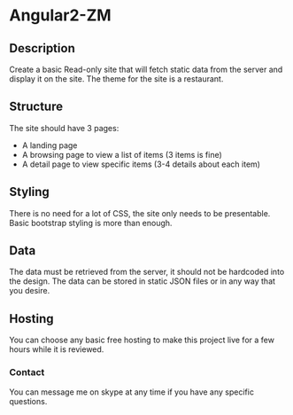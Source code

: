 # Angular2-ZM

## Description
Create a basic Read-only site that will fetch static data from the server and display it on the site. 
The theme for the site is a restaurant.

## Structure
The site should have 3 pages:
- A landing page
- A browsing page to view a list of items (3 items is fine)
- A detail page to view specific items (3-4 details about each item)

## Styling
There is no need for a lot of CSS, the site only needs to be presentable. Basic bootstrap styling is more than enough.

## Data
The data must be retrieved from the server, it should not be hardcoded into the design.
The data can be stored in static JSON files or in any way that you desire. 

## Hosting
You can choose any basic free hosting to make this project live for a few hours while it is reviewed.

### Contact
You can message me on skype at any time if you have any specific questions.
